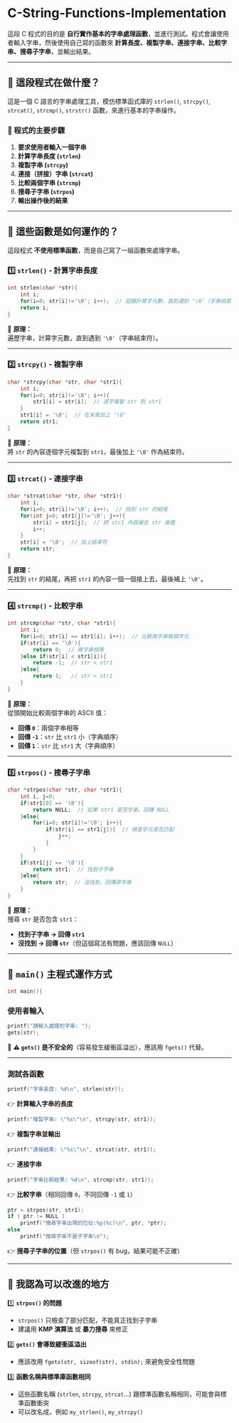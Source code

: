 # C-String-Functions-Implementation
這段 C 程式的目的是 **自行實作基本的字串處理函數**，並進行測試。程式會讓使用者輸入字串，然後使用自己寫的函數來 **計算長度、複製字串、連接字串、比較字串、搜尋子字串**，並輸出結果。  

---

## **🔹 這段程式在做什麼？**
這是一個 C 語言的字串處理工具，模仿標準函式庫的 `strlen()`, `strcpy()`, `strcat()`, `strcmp()`, `strstr()` 函數，來進行基本的字串操作。  

### **📌 程式的主要步驟**
1. **要求使用者輸入一個字串**
2. **計算字串長度 (`strlen`)**
3. **複製字串 (`strcpy`)**
4. **連接（拼接）字串 (`strcat`)**
5. **比較兩個字串 (`strcmp`)**
6. **搜尋子字串 (`strpos`)**
7. **輸出操作後的結果**

---

## **🔹 這些函數是如何運作的？**
這段程式 **不使用標準函數**，而是自己寫了一組函數來處理字串。  

### **1️⃣ `strlen()` - 計算字串長度**
```c
int strlen(char *str){ 
	int i;
	for(i=0; str[i]!='\0'; i++);  // 迴圈計算字元數，直到遇到 '\0'（字串結尾）
	return i;
}
```
📌 **原理：**  
遍歷字串，計算字元數，直到遇到 `'\0'`（字串結束符）。  

---

### **2️⃣ `strcpy()` - 複製字串**
```c
char *strcpy(char *str, char *str1){ 
	int i;
	for(i=0; str[i]!='\0'; i++){
		str1[i] = str[i];  // 逐字複製 str 到 str1
	}
	str1[i] = '\0';  // 在末尾加上 '\0'
	return str1;
}
```
📌 **原理：**  
將 `str` 的內容逐個字元複製到 `str1`，最後加上 `'\0'` 作為結束符。

---

### **3️⃣ `strcat()` - 連接字串**
```c
char *strcat(char *str, char *str1){ 
	int i;
	for(i=0; str[i]!='\0'; i++);  // 找到 str 的結尾
	for(int j=0; str1[j]!='\0'; j++){
		str[i] = str1[j];  // 把 str1 內容接在 str 後面
		i++;
	}
	str[i] = '\0';  // 加上結束符
	return str;
}
```
📌 **原理：**  
先找到 `str` 的結尾，再把 `str1` 的內容一個一個接上去，最後補上 `'\0'`。

---

### **4️⃣ `strcmp()` - 比較字串**
```c
int strcmp(char *str, char *str1){ 
	int i;
	for(i=0; str[i] == str1[i]; i++);  // 比較兩字串每個字元
	if(str[i] == '\0'){
		return 0;  // 兩字串相等
	}else if(str[i] < str1[i]){
		return -1;  // str < str1
	}else{
		return 1;   // str > str1
	}
}
```
📌 **原理：**  
從頭開始比較兩個字串的 ASCII 值：
- **回傳 `0`**：兩個字串相等
- **回傳 `-1`**：`str` 比 `str1` 小（字典順序）
- **回傳 `1`**：`str` 比 `str1` 大（字典順序）

---

### **5️⃣ `strpos()` - 搜尋子字串**
```c
char *strpos(char *str, char *str1){ 
	int i, j=0;
	if(str1[0] == '\0'){
		return NULL;  // 如果 str1 是空字串，回傳 NULL
	}else{
		for(i=0; str[i]!='\0'; i++){
			if(str[i] == str1[j]){  // 檢查字元是否匹配
				j++;
			}
		}
	}
	if(str1[j] == '\0'){
		return str1;  // 找到子字串
	}else{
		return str;  // 沒找到，回傳原字串
	}
}
```
📌 **原理：**  
搜尋 `str` 是否包含 `str1`：
- **找到子字串 → 回傳 `str1`**
- **沒找到 → 回傳 `str`**（但這個寫法有問題，應該回傳 `NULL`）

---

## **🔹 `main()` 主程式運作方式**
```c
int main(){
```
### **使用者輸入**
```c
printf("請輸入處理的字串: ");
gets(str);
```
🔴 **⚠ `gets()` 是不安全的**（容易發生緩衝區溢出），應該用 `fgets()` 代替。

---

### **測試各函數**
```c
printf("字串長度: %d\n", strlen(str));
```
👉 **計算輸入字串的長度**  

```c
printf("複製字串: \"%s\"\n", strcpy(str, str1));
```
👉 **複製字串並輸出**  

```c
printf("連接結果: \"%s\"\n", strcat(str, str1));
```
👉 **連接字串**  

```c
printf("字串比較結果: %d\n", strcmp(str, str1));
```
👉 **比較字串**（相同回傳 `0`，不同回傳 `-1` 或 `1`）  

```c
ptr = strpos(str, str1);
if ( ptr != NULL )
    printf("搜尋字串出現的位址:%p(%c)\n", ptr, *ptr);
else
    printf("搜尋字串不是子字串\n");
```
👉 **搜尋子字串的位置**（但 `strpos()` 有 bug，結果可能不正確）

---

## **🔹 我認為可以改進的地方**
1️⃣ **`strpos()` 的問題**
   - `strpos()` 只檢查了部分匹配，不能真正找到子字串
   - 建議用 **KMP 演算法** 或 **暴力搜尋** 來修正  

2️⃣ **`gets()` 會導致緩衝區溢出**
   - 應該改用 `fgets(str, sizeof(str), stdin);` 來避免安全性問題  

3️⃣ **函數名稱與標準庫函數相同**
   - 這些函數名稱 (`strlen`, `strcpy`, `strcat`...) 跟標準函數名稱相同，可能會與標準函數衝突  
   - 可以改名成，例如 `my_strlen()`, `my_strcpy()`  

